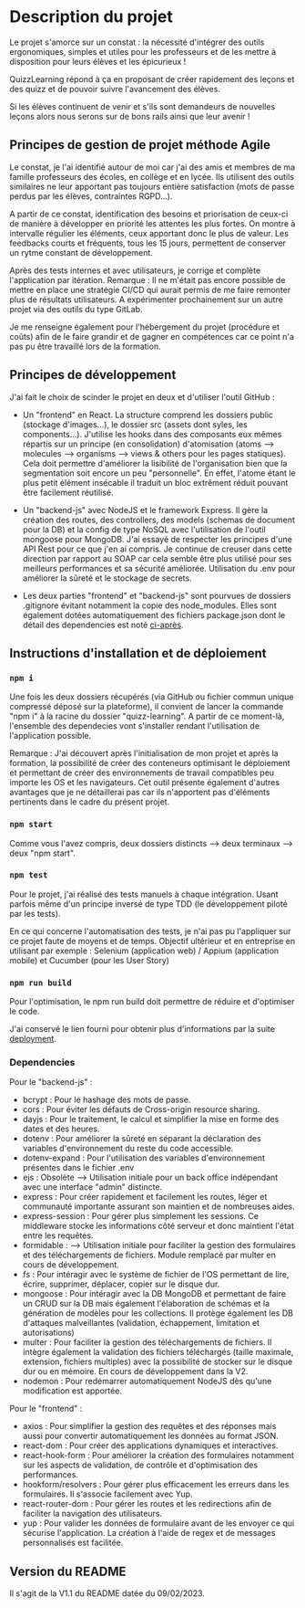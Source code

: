 # Description du projet

Le projet s'amorce sur un constat : la nécessité d'intégrer des outils ergonomiques, simples et utiles pour les professeurs et de les mettre à disposition pour leurs élèves et les épicurieux !

QuizzLearning répond à ça en proposant de créer rapidement des leçons et des quizz et de pouvoir suivre l'avancement des élèves.

Si les élèves continuent de venir et s'ils sont demandeurs de nouvelles leçons alors nous serons sur de bons rails ainsi que leur avenir !

## Principes de gestion de projet méthode Agile

Le constat, je l'ai identifié autour de moi car j'ai des amis et membres de ma famille professeurs des écoles, en collège et en lycée. Ils utilisent des outils similaires ne leur apportant pas toujours entière satisfaction (mots de passe perdus par les élèves, contraintes RGPD...).

A partir de ce constat, identification des besoins et priorisation de ceux-ci de manière à développer en priorité les attentes les plus fortes. On montre à intervalle régulier les éléments, ceux apportant donc le plus de valeur. Les feedbacks courts et fréquents, tous les 15 jours, permettent de conserver un rytme constant de développement.

Après des tests internes et avec utilisateurs, je corrige et complète l'application par itération. Remarque : Il ne m'était pas encore possible de mettre en place une stratégie CI/CD qui aurait permis de me faire remonter plus de résultats utilisateurs. A expérimenter prochainement sur un autre projet via des outils du type GitLab.

Je me renseigne également pour l'hébergement du projet (procédure et coûts) afin de le faire grandir et de gagner en compétences car ce point n'a pas pu être travaillé lors de la formation.

## Principes de développement

J'ai fait le choix de scinder le projet en deux et d'utiliser l'outil GitHub :

- Un "frontend" en React. La structure comprend les dossiers public (stockage d'images...), le dossier src (assets dont syles, les components...). J'utilise les hooks dans des composants eux mêmes répartis sur un principe (en consolidation) d'atomisation (atoms --> molecules --> organisms --> views & others pour les pages statiques). Cela doit permettre d'améliorer la lisibilité de l'organisation bien que la segmentation soit encore un peu "personnelle". En effet, l'atome étant le plus petit élément insécable il traduit un bloc extrêment réduit pouvant être facilement réutilisé.

- Un "backend-js" avec NodeJS et le framework Express. Il gère la création des routes, des controllers, des models (schemas de document pour la DB) et la config de type NoSQL avec l'utilisation de l'outil mongoose pour MongoDB. J'ai essayé de respecter les principes d'une API Rest pour ce que j'en ai compris. Je continue de creuser dans cette direction par rapport au SOAP car cela semble être plus utilisé pour ses meilleurs performances et sa sécurité améliorée. Utilisation du .env pour améliorer la sûreté et le stockage de secrets.

- Les deux parties "frontend" et "backend-js" sont pourvues de dossiers .gitignore évitant notamment la copie des node_modules. Elles sont également dotées automatiquement des fichiers package.json dont le détail des dependencies est noté [ci-après](#Dependencies).

## Instructions d'installation et de déploiement

### `npm i`
Une fois les deux dossiers récupérés (via GitHub ou fichier commun unique compressé déposé sur la plateforme), il convient de lancer la commande "npm i" à la racine du dossier "quizz-learning". A partir de ce moment-là, l'ensemble des dependecies vont s'installer rendant l'utilisation de l'application possible.

Remarque : J'ai découvert après l'initialisation de mon projet et après la formation, la possibilité de créer des conteneurs optimisant le déploiement et permettant de créer des environnements de travail compatibles peu importe les OS et les navigateurs. Cet outil présente également d'autres avantages que je ne détaillerai pas car ils n'apportent pas d'éléments pertinents dans le cadre du présent projet.

### `npm start`

Comme vous l'avez compris, deux dossiers distincts --> deux terminaux --> deux "npm start".

### `npm test`

Pour le projet, j'ai réalisé des tests manuels à chaque intégration. Usant parfois même d'un principe inversé de type TDD (le développement piloté par les tests).

En ce qui concerne l'automatisation des tests, je n'ai pas pu l'appliquer sur ce projet faute de moyens et de temps. Objectif ultérieur et en entreprise en utilisant par exemple : Selenium (application web) / Appium (application mobile) et Cucumber (pour les User Story)

### `npm run build`

Pour l'optimisation, le npm run build doit permettre de réduire et d'optimiser le code.

J'ai conservé le lien fourni pour obtenir plus d'informations par la suite [deployment](https://facebook.github.io/create-react-app/docs/deployment).


### Dependencies

Pour le "backend-js" :
- bcrypt : Pour le hashage des mots de passe.
- cors : Pour éviter les défauts de Cross-origin resource sharing.
- dayjs : Pour le traitement, le calcul et simplifier la mise en forme des dates et des heures.
- dotenv : Pour améliorer la sûreté en séparant la déclaration des variables d'environnement du reste du code accessible.
- dotenv-expand : Pour l'utilisation des variables d'environnement présentes dans le fichier .env
- ejs : Obsolète --> Utilisation initiale pour un back office indépendant avec une interface "admin" distincte.
- express : Pour créer rapidement et facilement les routes, léger et communauté importante assurant son maintien et de nombreuses aides.
- express-session : Pour gérer plus simplement les sessions. Ce middleware stocke les informations côté serveur et donc maintient l'état entre les requêtes.
- formidable : --> Utilisation initiale pour faciliter la gestion des formulaires et des téléchargements de fichiers. Module remplacé par multer en cours de développement.
- fs : Pour intéragir avec le système de fichier de l'OS permettant de lire, écrire, supprimer, déplacer, copier sur le disque dur.
- mongoose : Pour intéragir avec la DB MongoDB et permettant de faire un CRUD sur la DB mais également l'élaboration de schémas et la génération de modèles pour les collections. Il protège également les DB d'attaques malveillantes (validation, échappement, limitation et autorisations)
- multer : Pour faciliter la gestion des téléchargements de fichiers. Il intègre également la validation des fichiers téléchargés (taille maximale, extension, fichiers multiples) avec la possibilité de stocker sur le disque dur ou en mémoire. En cours de développement dans la V2.
- nodemon : Pour redémarrer automatiquement NodeJS dès qu'une modification est apportée.

Pour le "frontend" :
- axios : Pour simplifier la gestion des requêtes et des réponses mais aussi pour convertir automatiquement les données au format JSON.
- react-dom : Pour créer des applications dynamiques et interactives.
- react-hook-form : Pour améliorer la création des formulaires notamment sur les aspects de validation, de contrôle et d'optimisation des performances.
- hookform/resolvers : Pour gérer plus efficacement les erreurs dans les formulaires. Il s'associe facilement avec Yup.
- react-router-dom : Pour gérer les routes et les redirections afin de faciliter la navigation des utilisateurs.
- yup : Pour valider les données de formulaire avant de les envoyer ce qui sécurise l'application. La création à l'aide de regex et de messages personnalisés est facilitée.


## Version du README

Il s'agit de la V1.1 du README datée du 09/02/2023.